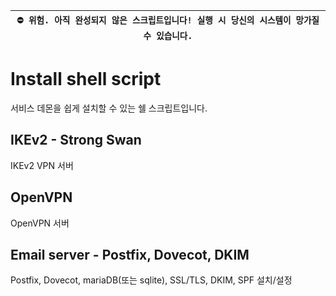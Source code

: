 | `⛔ 위험. 아직 완성되지 않은 스크립트입니다! 실행 시 당신의 시스템이 망가질 수 있습니다.` |
| ----------------------------------------------------------------------------------------- |

# Install shell script

서비스 데몬을 쉽게 설치할 수 있는 쉘 스크립트입니다.

## IKEv2 - Strong Swan

IKEv2 VPN 서버

## OpenVPN

OpenVPN 서버

## Email server - Postfix, Dovecot, DKIM

Postfix, Dovecot, mariaDB(또는 sqlite), SSL/TLS, DKIM, SPF 설치/설정